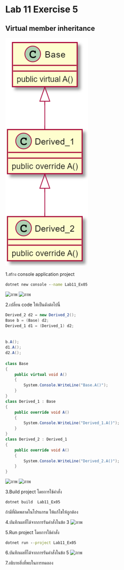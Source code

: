 # Lab 11 Exercise 5

## Virtual member inheritance
![alt text](./Pictures/image01.png)

1.สร้าง console application project

```cmd
dotnet new console --name Lab11_Ex05
```
![ภาพ](https://github.com/AnchisaPhetnoi/03376836-OOP-2566-Lab-11/assets/144197034/9e4782f3-8551-4de8-8d77-fcaf55edb328)
![ภาพ](https://github.com/AnchisaPhetnoi/03376836-OOP-2566-Lab-11/assets/144197034/abf03ac7-0f3c-49ca-a3a9-0505e8e678fc)

2.เปลี่ยน code ให้เป็นดังต่อไปนี้

```cs
Derived_2 d2 = new Derived_2();
Base b = (Base) d2;
Derived_1 d1 = (Derived_1) d2;


b.A();
d1.A();
d2.A();

class Base
{
    public virtual void A()
    {
        System.Console.WriteLine("Base.A()");
    }
}
class Derived_1 : Base
{
    public override void A()
    {
        System.Console.WriteLine("Derived_1.A()");
    }
}
class Derived_2 : Derived_1
{
    public override void A()
    {
        System.Console.WriteLine("Derived_2.A()");
    }
}
```
![ภาพ](https://github.com/AnchisaPhetnoi/03376836-OOP-2566-Lab-11/assets/144197034/33b547e8-b479-4032-84e8-17e6be51ba43)
![ภาพ](https://github.com/AnchisaPhetnoi/03376836-OOP-2566-Lab-11/assets/144197034/db8cf8bc-408f-40f9-98bc-fa4ff2bc2dba)

3.Build project โดยการใช้คำสั่ง

```cmd
dotnet build  Lab11_Ex05
```

ถ้ามีที่ผิดพลาดในโปรแกรม ให้แก้ไขให้ถูกต้อง

4.บันทึกผลที่ได้จากการรันคำสั่งในข้อ 3
![ภาพ](https://github.com/AnchisaPhetnoi/03376836-OOP-2566-Lab-11/assets/144197034/87260f63-c5ca-4aa8-abdb-46443d632c44)

5.Run project โดยการใช้คำสั่ง

```cmd
dotnet run --project Lab11_Ex05
```

6.บันทึกผลที่ได้จากการรันคำสั่งในข้อ 5
![ภาพ](https://github.com/AnchisaPhetnoi/03376836-OOP-2566-Lab-11/assets/144197034/5c88c408-c3e0-49d0-83f1-cd17dd74931a)

7.อธิบายสิ่งที่พบในการทดลอง
